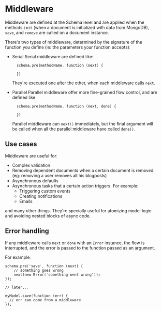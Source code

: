 
Middleware
==========

Middleware are defined at the Schema level and are applied when the methods
`init` (when a document is initialized with data from MongoDB), `save`, and
`remove` are called on a document instance.

There's two types of middleware, determined by the signature of the function
you define (ie: the parameters your function accepts):

- Serial
  Serial middleware are defined like:

        schema.pre(methodName, function (next) {
          
        })

  They're executed one after the other, when each middleware calls `next`.

- Parallel
  Parallel middleware offer more fine-grained flow control, and are defined
  like

        schema.pre(methodName, function (next, done) {
          
        })

  Parallel middleware can `next()` immediately, but the final argument will be
  called when all the parallel middleware have called `done()`.

## Use cases

Middleware are useful for:

- Complex validation
- Removing dependent documents when a certain document is removed (eg:
removing a user removes all his blogposts)
- Asynchronous defaults
- Asynchronous tasks that a certain action triggers. For example:
  - Triggering custom events
  - Creating notifications
  - Emails

and many other things. They're specially useful for atomizing model logic
and avoiding nested blocks of async code.

## Error handling

If any middleware calls `next` or `done` with an `Error` instance, the flow is
interrupted, and the error is passed to the function passed as an argument.

For example:

    schema.pre('save', function (next) {
        // something goes wrong
        next(new Error('something went wrong'));
    });

    // later...

    myModel.save(function (err) {
      // err can come from a middleware
    });
